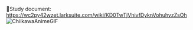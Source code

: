 🍵Study document:
https://wc2py42wzet.larksuite.com/wiki/KD0TwTjVhivfDyknVohuhvzZsOh
![ChiikawaAnimeGIF](https://github.com/user-attachments/assets/146e0e56-d9ae-455b-aea5-22c51cf4fd2b)

